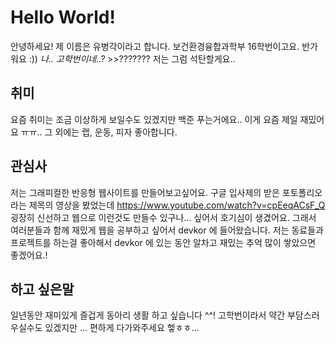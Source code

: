 # Hello World!
안녕하세요! 제 이름은 유병각이라고 합니다. 보건환경융합과학부 16학번이고요. 반가워요 :))
*나.. 고학번이네..?* >>??????? 저는 그럼 석탄할게요..

## 취미
요즘 취미는 조금 이상하게 보일수도 있겠지만 백준 푸는거에요.. 이게 요즘 제일 재밌어요 ㅠㅠ..
그 외에는 랩, 운동, 피자 좋아합니다.

## 관심사
저는 그래피컬한 반응형 웹사이트를 만들어보고싶어요.
구글 입사제의 받은 포토폴리오 라는 제목의 영상을 봤었는데 https://www.youtube.com/watch?v=cpEeqACsF_Q 굉장히 신선하고 웹으로 이런것도 만들수 있구나... 싶어서 호기심이 생겼어요. 그래서 여러분들과 함께 재밌게 웹을 공부하고 싶어서 devkor 에 들어왔습니다. 저는 동료들과 프로젝트를 하는걸 좋아해서 devkor 에 있는 동안 알차고 재밌는 추억 많이 쌓았으면 좋겠어요.! 

## 하고 싶은말
일년동안 재미있게 즐겁게 동아리 생활 하고 싶습니다 ^^! 고학번이라서 약간 부담스러우실수도 있겠지만 ... 편하게 다가와주세요 헿ㅎㅎ... 

